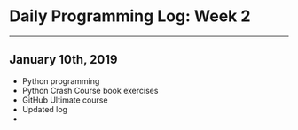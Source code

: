 # Daily Programming Log: Week 2

---

## January 10th, 2019

* Python programming
* Python Crash Course book exercises
* GitHub Ultimate course
* Updated log
* 
